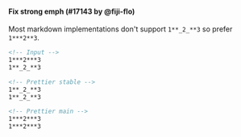 #### Fix strong emph (#17143 by @fiji-flo)

Most markdown implementations don't support `1**_2_**3` so prefer `1***2**3`.

<!-- prettier-ignore -->
```md
<!-- Input -->
1***2***3
1**_2_**3

<!-- Prettier stable -->
1**_2_**3
1**_2_**3

<!-- Prettier main -->
1***2***3
1***2***3
```
